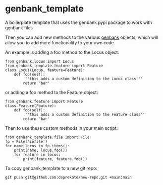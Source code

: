 # genbank_template
A boilerplate template that uses the genbank pypi package to work with genbank files


Then you can add new methods to the various [genbank](https://github.com/deprekate/genbank) objects, which
will allow you to add more functionality to your own code.


An example is adding a foo method to the Locus object:
```
from genbank.locus import Locus
from genbank_template.feature import Feature
class Locus(Locus, feature=Feature):
	def foo(self):
		'''this adds a custom definition to the Locus class'''
		return 'bar'
```

or adding a foo method to the Feature object:
```
from genbank.feature import Feature
class Feature(Feature):
	def foo(self):
		'''this adds a custom definition to the Feature class'''
		return 'bar'
```

Then to use these custom methods in your main script:
```
from genbank_template.file import File
fp = File('infile')
for name,locus in fp.items():
	print(name, locus.foo())
	for feature in locus:
		print(feature, feature.foo())
```


To copy genbank_template to a new git repo:
```
git push git@github.com:deprekate/new-repo.git +main:main
```


